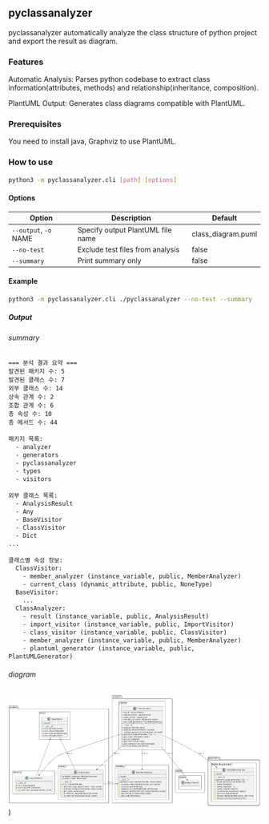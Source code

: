## pyclassanalyzer

pyclassanalyzer automatically analyze the class structure of python project and export the result as diagram.

### Features

Automatic Analysis: Parses python codebase to extract class information(attributes, methods) and relationship(inheritance, composition).

PlantUML Output: Generates class diagrams compatible with PlantUML.

### Prerequisites

You need to install java, Graphviz to use PlantUML.

### How to use

```bash
python3 -m pyclassanalyzer.cli [path] [options]
```

#### Options

| Option                | Description                       | Default            |
| --------------------- | --------------------------------- | ------------------ |
| `--output`, `-o` NAME | Specify output PlantUML file name | class_diagram.puml |
| `--no-test`           | Exclude test files from analysis  | false              |
| `--summary`           | Print summary only                | false              |

#### Example

```bash
python3 -m pyclassanalyzer.cli ./pyclassanalyzer --no-test --summary
```

##### Output

###### summary

```
=== 분석 결과 요약 ===
발견된 패키지 수: 5
발견된 클래스 수: 7
외부 클래스 수: 14
상속 관계 수: 2
조합 관계 수: 6
총 속성 수: 10
총 메서드 수: 44

패키지 목록:
  - analyzer
  - generators
  - pyclassanalyzer
  - types
  - visitors

외부 클래스 목록:
  - AnalysisResult
  - Any
  - BaseVisitor
  - ClassVisitor
  - Dict
...

클래스별 속성 정보:
  ClassVisitor:
    - member_analyzer (instance_variable, public, MemberAnalyzer)
    - current_class (dynamic_attribute, public, NoneType)
  BaseVisitor:
    ...
  ClassAnalyzer:
    - result (instance_variable, public, AnalysisResult)
    - import_visitor (instance_variable, public, ImportVisitor)
    - class_visitor (instance_variable, public, ClassVisitor)
    - member_analyzer (instance_variable, public, MemberAnalyzer)
    - plantuml_generator (instance_variable, public, PlantUMLGenerator)
```

###### diagram

![result](./imgs/result.png))
